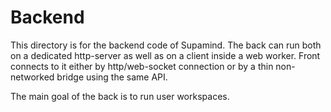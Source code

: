 # Backend
This directory is for the backend code of Supamind. The back can run both on a dedicated http-server as well as on a client inside a web worker. Front connects to it either by http/web-socket connection or by a thin non-networked bridge using the same API.

The main goal of the back is to run user workspaces.
